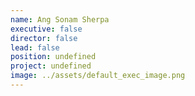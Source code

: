```yaml
---
name: Ang Sonam Sherpa
executive: false
director: false
lead: false
position: undefined
project: undefined
image: ../assets/default_exec_image.png
---
```


